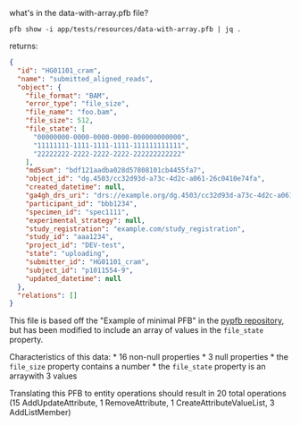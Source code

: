 what's in the data-with-array.pfb file?

`pfb show -i app/tests/resources/data-with-array.pfb | jq .`

returns:

```json
{
  "id": "HG01101_cram",
  "name": "submitted_aligned_reads",
  "object": {
    "file_format": "BAM",
    "error_type": "file_size",
    "file_name": "foo.bam",
    "file_size": 512,
    "file_state": [
      "00000000-0000-0000-0000-000000000000",
      "11111111-1111-1111-1111-111111111111",
      "22222222-2222-2222-2222-222222222222"
    ],
    "md5sum": "bdf121aadba028d57808101cb4455fa7",
    "object_id": "dg.4503/cc32d93d-a73c-4d2c-a061-26c0410e74fa",
    "created_datetime": null,
    "ga4gh_drs_uri": "drs://example.org/dg.4503/cc32d93d-a73c-4d2c-a061-26c0410e74fa",
    "participant_id": "bbb1234",
    "specimen_id": "spec1111",
    "experimental_strategy": null,
    "study_registration": "example.com/study_registration",
    "study_id": "aaa1234",
    "project_id": "DEV-test",
    "state": "uploading",
    "submitter_id": "HG01101_cram",
    "subject_id": "p1011554-9",
    "updated_datetime": null
  },
  "relations": []
}
```

This file is based off the "Example of minimal PFB" in the [pypfb repository](https://github.com/uc-cdis/pypfb#example-of-minimal-pfb), but has been modified to include an array of values in the `file_state` property.

Characteristics of this data:
    * 16 non-null properties
    * 3 null properties
    * the `file_size` property contains a number
    * the `file_state` property is an arraywith 3 values

Translating this PFB to entity operations should result in 20 total operations (15 AddUpdateAttribute, 1 RemoveAttribute, 1 CreateAttributeValueList, 3 AddListMember)
